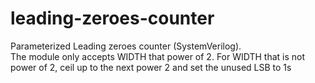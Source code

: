 # leading-zeroes-counter
Parameterized Leading zeroes counter (SystemVerilog).  
The module only accepts WIDTH that power of 2. For WIDTH that is not power of 2, ceil up to the next power 2 and set the unused LSB to 1s 
